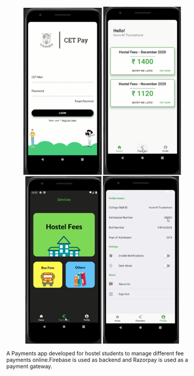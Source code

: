 <p align="center">
<img src="https://github.com/reuben-x/CET_PAY/blob/master/images/1.png" alt="Your image title" width="206"/>
<img src="https://github.com/reuben-x/CET_PAY/blob/master/images/2.png" alt="Your image title" width="204"/>
<img src="https://github.com/reuben-x/CET_PAY/blob/master/images/3.png" alt="Your image title" width="200"/>
<img src="https://github.com/reuben-x/CET_PAY/blob/master/images/4.png" alt="Your image title" width="200"/>
</p>

A Payments app developed for hostel students to manage different fee payments online.Firebase is used as backend and Razorpay is used as a payment gateway.
